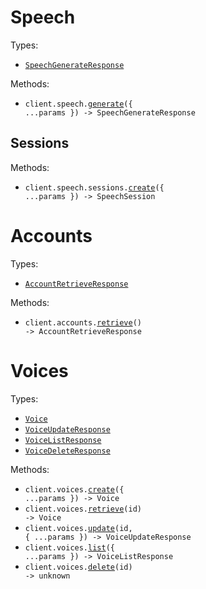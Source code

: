 # Speech

Types:

- <code><a href="./src/resources/speech.ts">SpeechGenerateResponse</a></code>

Methods:

- <code title="post /v1/ai/speech">client.speech.<a href="./src/resources/speech.ts">generate</a>({ ...params }) -> SpeechGenerateResponse</code>

## Sessions

Methods:

- <code>client.speech.sessions.<a href="./src/resources/sessions.ts">create</a>({ ...params }) -> SpeechSession</code>

# Accounts

Types:

- <code><a href="./src/resources/accounts.ts">AccountRetrieveResponse</a></code>

Methods:

- <code title="get /v1/account">client.accounts.<a href="./src/resources/accounts.ts">retrieve</a>() -> AccountRetrieveResponse</code>

# Voices

Types:

- <code><a href="./src/resources/voices.ts">Voice</a></code>
- <code><a href="./src/resources/voices.ts">VoiceUpdateResponse</a></code>
- <code><a href="./src/resources/voices.ts">VoiceListResponse</a></code>
- <code><a href="./src/resources/voices.ts">VoiceDeleteResponse</a></code>

Methods:

- <code title="post /v1/ai/voice">client.voices.<a href="./src/resources/voices.ts">create</a>({ ...params }) -> Voice</code>
- <code title="get /v1/ai/voice/{id}">client.voices.<a href="./src/resources/voices.ts">retrieve</a>(id) -> Voice</code>
- <code title="put /v1/ai/voice/{id}">client.voices.<a href="./src/resources/voices.ts">update</a>(id, { ...params }) -> VoiceUpdateResponse</code>
- <code title="get /v1/ai/voice/list">client.voices.<a href="./src/resources/voices.ts">list</a>({ ...params }) -> VoiceListResponse</code>
- <code title="delete /v1/ai/voice/{id}">client.voices.<a href="./src/resources/voices.ts">delete</a>(id) -> unknown</code>
